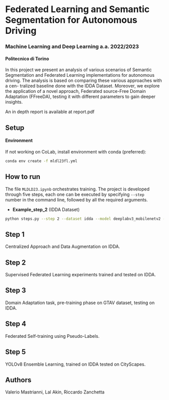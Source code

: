 # Federated Learning and Semantic Segmentation for Autonomous Driving
### Machine Learning and Deep Learning a.a. 2022/2023
#### Politecnico di Torino

In this project we present an analysis of various scenarios of Semantic Segmentation and Federated Learning
implementations for autonomous driving. The analysis is
based on comparing these various approaches with a cen-
tralized baseline done with the IDDA Dataset. Moreover,
we explore the application of a novel approach, Federated
source-Free Domain Adaptation (FFreeDA), testing it with
different parameters to gain deeper insights.

An in depth report is available at report.pdf

## Setup
#### Environment
If not working on CoLab, install environment with conda (preferred): 
```bash 
conda env create -f mldl23fl.yml
```

## How to run
The file ```MLDLD23.ipynb``` orchestrates training. The project is developed through five steps, each one can be executed by specifying ```--step ``` number in the command line, followed by all the required arguments. 

- **Example_step_2** (IDDA Dataset)
```bash
python steps.py --step 2 --dataset idda --model deeplabv3_mobilenetv2 --num_rounds 200 --num_epochs 2 --clients_per_round 8  
```
## Step 1
Centralized Approach and Data Augmentation on IDDA.

## Step 2
Supervised Federated Learning experiments trained and tested on IDDA.

## Step 3
Domain Adaptation task, pre-training phase on GTAV dataset, testing on IDDA.

## Step 4
Federated Self-training using Pseudo-Labels.

## Step 5
YOLOv8 Ensemble Learning, trained on IDDA tested on CityScapes.

## Authors
Valerio Mastrianni, Lal Akin, Riccardo Zanchetta
